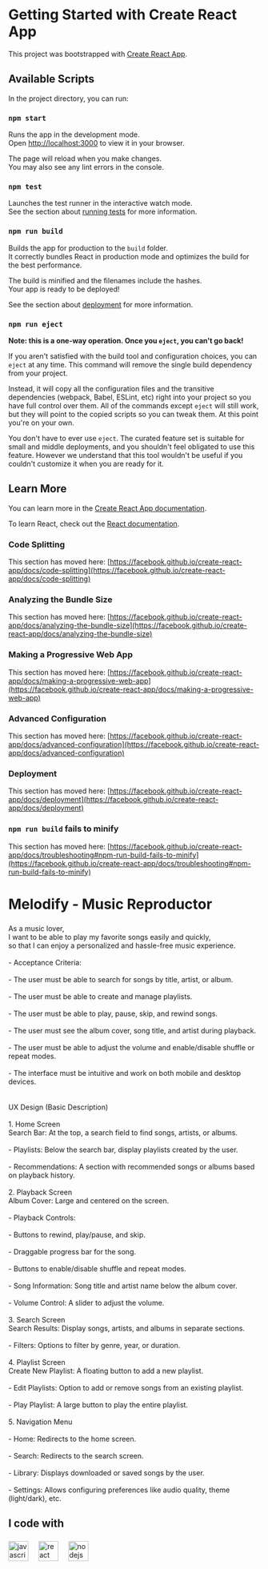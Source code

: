 # Getting Started with Create React App

This project was bootstrapped with [Create React App](https://github.com/facebook/create-react-app).

## Available Scripts

In the project directory, you can run:

### `npm start`

Runs the app in the development mode.\
Open [http://localhost:3000](http://localhost:3000) to view it in your browser.

The page will reload when you make changes.\
You may also see any lint errors in the console.

### `npm test`

Launches the test runner in the interactive watch mode.\
See the section about [running tests](https://facebook.github.io/create-react-app/docs/running-tests) for more information.

### `npm run build`

Builds the app for production to the `build` folder.\
It correctly bundles React in production mode and optimizes the build for the best performance.

The build is minified and the filenames include the hashes.\
Your app is ready to be deployed!

See the section about [deployment](https://facebook.github.io/create-react-app/docs/deployment) for more information.

### `npm run eject`

**Note: this is a one-way operation. Once you `eject`, you can't go back!**

If you aren't satisfied with the build tool and configuration choices, you can `eject` at any time. This command will remove the single build dependency from your project.

Instead, it will copy all the configuration files and the transitive dependencies (webpack, Babel, ESLint, etc) right into your project so you have full control over them. All of the commands except `eject` will still work, but they will point to the copied scripts so you can tweak them. At this point you're on your own.

You don't have to ever use `eject`. The curated feature set is suitable for small and middle deployments, and you shouldn't feel obligated to use this feature. However we understand that this tool wouldn't be useful if you couldn't customize it when you are ready for it.

## Learn More

You can learn more in the [Create React App documentation](https://facebook.github.io/create-react-app/docs/getting-started).

To learn React, check out the [React documentation](https://reactjs.org/).

### Code Splitting

This section has moved here: [https://facebook.github.io/create-react-app/docs/code-splitting](https://facebook.github.io/create-react-app/docs/code-splitting)

### Analyzing the Bundle Size

This section has moved here: [https://facebook.github.io/create-react-app/docs/analyzing-the-bundle-size](https://facebook.github.io/create-react-app/docs/analyzing-the-bundle-size)

### Making a Progressive Web App

This section has moved here: [https://facebook.github.io/create-react-app/docs/making-a-progressive-web-app](https://facebook.github.io/create-react-app/docs/making-a-progressive-web-app)

### Advanced Configuration

This section has moved here: [https://facebook.github.io/create-react-app/docs/advanced-configuration](https://facebook.github.io/create-react-app/docs/advanced-configuration)

### Deployment

This section has moved here: [https://facebook.github.io/create-react-app/docs/deployment](https://facebook.github.io/create-react-app/docs/deployment)

### `npm run build` fails to minify

This section has moved here: [https://facebook.github.io/create-react-app/docs/troubleshooting#npm-run-build-fails-to-minify](https://facebook.github.io/create-react-app/docs/troubleshooting#npm-run-build-fails-to-minify)

<h1 align="left">Melodify - Music Reproductor</h1>

###

<p align="left">As a music lover,<br>I want to be able to play my favorite songs easily and quickly,<br>so that I can enjoy a personalized and hassle-free music experience.<br><br>- Acceptance Criteria:<br><br>- The user must be able to search for songs by title, artist, or album.<br><br>- The user must be able to create and manage playlists.<br><br>- The user must be able to play, pause, skip, and rewind songs.<br><br>- The user must see the album cover, song title, and artist during playback.<br><br>- The user must be able to adjust the volume and enable/disable shuffle or repeat modes.<br><br>- The interface must be intuitive and work on both mobile and desktop devices.<br><br><br>UX Design (Basic Description)<br><br>1. Home Screen<br>Search Bar: At the top, a search field to find songs, artists, or albums.<br><br>- Playlists: Below the search bar, display playlists created by the user.<br><br>- Recommendations: A section with recommended songs or albums based on playback history.<br><br>2. Playback Screen<br>Album Cover: Large and centered on the screen.<br><br>- Playback Controls:<br><br>- Buttons to rewind, play/pause, and skip.<br><br>- Draggable progress bar for the song.<br><br>- Buttons to enable/disable shuffle and repeat modes.<br><br>- Song Information: Song title and artist name below the album cover.<br><br>- Volume Control: A slider to adjust the volume.<br><br>3. Search Screen<br>Search Results: Display songs, artists, and albums in separate sections.<br><br>- Filters: Options to filter by genre, year, or duration.<br><br>4. Playlist Screen<br>Create New Playlist: A floating button to add a new playlist.<br><br>- Edit Playlists: Option to add or remove songs from an existing playlist.<br><br>- Play Playlist: A large button to play the entire playlist.<br><br>5. Navigation Menu<br><br>- Home: Redirects to the home screen.<br><br>- Search: Redirects to the search screen.<br><br>- Library: Displays downloaded or saved songs by the user.<br><br>- Settings: Allows configuring preferences like audio quality, theme (light/dark), etc.</p>

###

<h2 align="left">I code with</h2>

###

<div align="left">
  <img src="https://cdn.jsdelivr.net/gh/devicons/devicon/icons/javascript/javascript-original.svg" height="40" alt="javascript logo"  />
  <img width="12" />
  <img src="https://cdn.jsdelivr.net/gh/devicons/devicon/icons/react/react-original.svg" height="40" alt="react logo"  />
  <img width="12" />
  <img src="https://cdn.jsdelivr.net/gh/devicons/devicon/icons/nodejs/nodejs-original.svg" height="40" alt="nodejs logo"  />
</div>

###